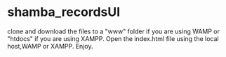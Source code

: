 # shamba_recordsUI
clone and download the files to a "www" folder if you are using WAMP or "htdocs" if you are using XAMPP.
Open the index.html file using the local host,WAMP or XAMPP.
Enjoy.
